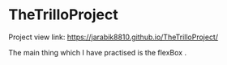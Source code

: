 # TheTrilloProject

Project view link: https://jarabik8810.github.io/TheTrilloProject/

The main thing which I have practised is the flexBox .
